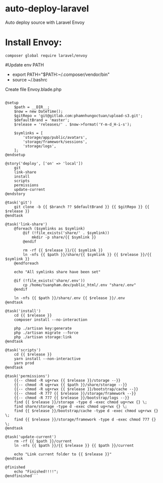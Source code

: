 # auto-deploy-laravel
Auto deploy source with Laravel Envoy

# Install Envoy:

```composer global require laravel/envoy```

#Update env PATH

- export PATH="$PATH:~/.composer/vendor/bin"
- source ~/.bashrc

Create file Envoy.blade.php

```@servers(['local' => '127.0.0.1', 'server' => ['user@192.168.1.1']])

@setup
    $path = __DIR__;
    $now = new DateTime();
    $gitRepo = 'git@gitlab.com:phamnhungoctuan/upload-s3.git';
    $defaultBrand = 'master';
    $release = 'releases/' . $now->format('Y-m-d_H-i-s');

    $symlinks = [
        'storage/app/public/avatars',
        'storage/framework/sessions',
        'storage/logs',
    ];
@endsetup

@story('deploy', ['on' => 'local'])
    git
    link-share
    install
    scripts
    permissions
    update-current
@endstory

@task('git')
    git clone -b {{ $branch ?? $defaultBrand }} {{ $gitRepo }} {{ $release }}
@endtask

@task('link-share')
    @foreach ($symlinks as $symlink)
        @if (!file_exists('share/' . $symlink))
            mkdir -p share/{{ $symlink }}
        @endif

        rm -rf {{ $release }}/{{ $symlink }}
        ln -nfs {{ $path }}/share/{{ $symlink }} {{ $release }}/{{ $symlink }}
    @endforeach

    echo "All symlinks share have been set"

    @if (!file_exists('share/.env'))
        cp /home/tuanpham.dev/public_html/.env "share/.env"
    @endif

    ln -nfs {{ $path }}/share/.env {{ $release }}/.env
@endtask

@task('install')
    cd {{ $release }}
    composer install --no-interaction

    php ./artisan key:generate
    php ./artisan migrate --force
    php ./artisan storage:link
@endtask

@task('scripts')
    cd {{ $release }}
    yarn install --non-interactive
    yarn prod
@endtask

@task('permissions')
    {{-- chmod -R ug+rwx {{ $release }}/storage --}}
    {{-- chmod -R ug+rwx {{ $path }}/share/storage --}}
    {{-- chmod -R ug+rwx {{ $release }}/bootstrap/cache --}}
    {{-- chmod -R 777 {{ $release }}/storage/framework --}}
    {{-- chmod -R 777 {{ $release }}/bootstrap/logs --}}
    find {{ $release }}/storage -type d -exec chmod ug+rwx {} \;
    find share/storage -type d -exec chmod ug+rwx {} \;
    find {{ $release }}/bootstrap/cache -type d -exec chmod ug+rwx {} \;
    find {{ $release }}/storage/framework -type d -exec chmod 777 {} \;
@endtask

@task('update-current')
	rm -rf {{ $path }}/current
    ln -nfs {{ $path }}/{{ $release }} {{ $path }}/current

    echo "Link current folder to {{ $release }}"
@endtask

@finished
    echo "Finished!!!!";
@endfinished```
